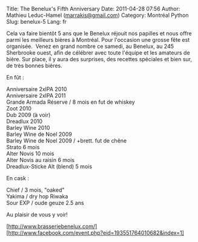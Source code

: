 Title: The Benelux&#039;s Fifth Anniversary
Date: 2011-04-28 07:56
Author: Mathieu Leduc-Hamel (marrakis@gmail.com)
Category: Montréal Python
Slug: benelux-5
Lang: fr

<div>
Cela va faire bientôt 5 ans que le Benelux réjouit nos papilles et nous
offre parmi les meilleurs bières à Montréal. Pour l'occasion une grosse
fête est organisée.  Venez en grand nombre ce samedi, au Benelux, au 245
Sherbrooke ouest, afin de célébrer avec toute l'équipe et les amateurs
de bière. Sur place, il y aura des surprises, des recettes spéciales et
bien sur, de très bonnes bières.

En fût :

Anniversaire 2xIPA 2010  
 Anniversaire 2xIPA 2011  
 Grande Armada Réserve / 8 mois en fut de whiskey  
 Zoot 2010  
 Dub 2009 (à voir)  
 Dreadlux 2010  
 Barley Wine 2010  
 Barley Wine de Noel 2009  
 Barley Wine de Noel 2009 / +brett. fut de chêne  
 Strato 6 mois  
 Alter Novis 10 mois  
 Alter Novis au raisin 6 mois  
 Dreadlux-Sticke Alt (blend) 5 mois

En cask :

Chief / 3 mois, "oaked"  
 Yakima / dry hop Riwaka  
 Sour EXP / oude geuze 2.5 ans

Au plaisir de vous y voir!

[http://www.brasseriebenelux.com/]  
 [http://www.facebook.com/event.php?eid=193551764010682&index=1]

</div>

